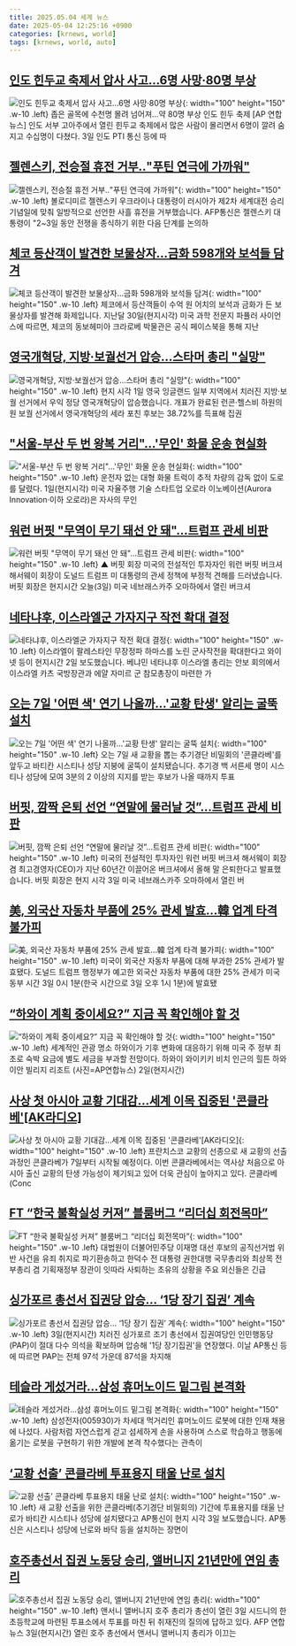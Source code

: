 ```yaml
---
title: 2025.05.04 세계 뉴스
date: 2025-05-04 12:25:16 +0900
categories: [krnews, world]
tags: [krnews, world, auto]
---
```

## [인도 힌두교 축제서 압사 사고…6명 사망·80명 부상](https://n.news.naver.com/mnews/article/016/0002466647)

![인도 힌두교 축제서 압사 사고…6명 사망·80명 부상](https://mimgnews.pstatic.net/image/origin/016/2025/05/03/2466647.jpg?type=nf220_150){: width="100" height="150" .w-10 .left}
좁은 골목에 수천명 몰려 넘어져…약 80명 부상 인도 힌두 축제 [AP 연합뉴스] 인도 서부 고아주에서 열린 힌두교 축제에서 많은 사람이 몰리면서 6명이 깔려 숨지고 수십명이 다쳤다. 3일 인도 PTI 통신 등에 따

## [젤렌스키, 전승절 휴전 거부‥"푸틴 연극에 가까워"](https://n.news.naver.com/mnews/article/214/0001422193)

![젤렌스키, 전승절 휴전 거부‥"푸틴 연극에 가까워"](https://mimgnews.pstatic.net/image/origin/214/2025/05/04/1422193.jpg?type=nf220_150){: width="100" height="150" .w-10 .left}
볼로디미르 젤렌스키 우크라이나 대통령이 러시아가 제2차 세계대전 승리 기념일에 맞춰 일방적으로 선언한 사흘 휴전을 거부했습니다. AFP통신은 젤렌스키 대통령이 "2~3일 동안 전쟁을 종식하기 위한 다음 단계를 논의하

## [체코 등산객이 발견한 보물상자…금화 598개와 보석들 담겨](https://n.news.naver.com/mnews/article/449/0000307595)

![체코 등산객이 발견한 보물상자…금화 598개와 보석들 담겨](https://mimgnews.pstatic.net/image/origin/449/2025/05/03/307595.jpg?type=nf220_150){: width="100" height="150" .w-10 .left}
체코에서 등산객들이 수억 원 어치의 보석과 금화가 든 보물상자를 발견해 화제입니다. 지난달 30일(현지시각) 미국 과학 전문지 파퓰러 사이언스에 따르면, 체코의 동보헤미아 크라로베 박물관은 공식 페이스북을 통해 지난

## [영국개혁당, 지방·보궐선거 압승...스타머 총리 "실망"](https://n.news.naver.com/mnews/article/052/0002188582)

![영국개혁당, 지방·보궐선거 압승...스타머 총리 "실망"](https://mimgnews.pstatic.net/image/origin/052/2025/05/03/2188582.jpg?type=nf220_150){: width="100" height="150" .w-10 .left}
현지 시각 1일 영국 잉글랜드 일부 지역에서 치러진 지방·보궐 선거에서 우익 정당 영국개혁당이 압승했습니다. 개표가 완료된 런콘·헬스비 하원의원 보궐 선거에서 영국개혁당의 세라 포친 후보는 38.72%를 득표해 집권

## ["서울-부산 두 번 왕복 거리"…'무인' 화물 운송 현실화](https://n.news.naver.com/mnews/article/003/0013221244)

!["서울-부산 두 번 왕복 거리"…'무인' 화물 운송 현실화](https://mimgnews.pstatic.net/image/origin/003/2025/05/03/13221244.jpg?type=nf220_150){: width="100" height="150" .w-10 .left}
운전자 없는 대형 화물 트럭이 추적 차량의 감독 없이 도로를 달렸다. 1일(현지시각) 미국 자율주행 기술 스타트업 오로라 이노베이션(Aurora Innovation·이하 오로라)은 자사의 무인

## [워런 버핏 "무역이 무기 돼선 안 돼"…트럼프 관세 비판](https://n.news.naver.com/mnews/article/055/0001255044)

![워런 버핏 "무역이 무기 돼선 안 돼"…트럼프 관세 비판](https://mimgnews.pstatic.net/image/origin/055/2025/05/03/1255044.jpg?type=nf220_150){: width="100" height="150" .w-10 .left}
▲ 버핏 회장 미국의 전설적인 투자자인 워런 버핏 버크셔 해서웨이 회장이 도널드 트럼프 미 대통령의 관세 정책에 부정적 견해를 드러냈습니다. 버핏 회장은 현지시간 오늘(3일) 미국 네브래스카주 오마하에서 열린 버크셔

## [네타냐후, 이스라엘군 가자지구 작전 확대 결정](https://n.news.naver.com/mnews/article/214/0001422122)

![네타냐후, 이스라엘군 가자지구 작전 확대 결정](https://mimgnews.pstatic.net/image/origin/214/2025/05/03/1422122.jpg?type=nf220_150){: width="100" height="150" .w-10 .left}
이스라엘이 팔레스타인 무장정파 하마스를 노린 군사작전을 확대한다고 와이넷 등이 현지시간 2일 보도했습니다. 베냐민 네타냐후 이스라엘 총리는 안보 회의에서 이스라엘 카츠 국방장관과 에얄 자미르 군 참모총장이 마련한 가

## [오는 7일 '어떤 색' 연기 나올까…'교황 탄생' 알리는 굴뚝 설치](https://n.news.naver.com/mnews/article/437/0000439562)

![오는 7일 '어떤 색' 연기 나올까…'교황 탄생' 알리는 굴뚝 설치](https://mimgnews.pstatic.net/image/origin/437/2025/05/03/439562.jpg?type=nf220_150){: width="100" height="150" .w-10 .left}
오는 7일 새 교황을 뽑는 추기경단 비밀회의 '콘클라베'를 앞두고 바티칸 시스티나 성당 지붕에 굴뚝이 설치됐습니다. 추기경 백 서른세 명이 시스티나 성당에 모여 3분의 2 이상의 지지를 받는 후보가 나올 때까지 투표

## [버핏, 깜짝 은퇴 선언 “연말에 물러날 것”…트럼프 관세 비판](https://n.news.naver.com/mnews/article/056/0011944730)

![버핏, 깜짝 은퇴 선언 “연말에 물러날 것”…트럼프 관세 비판](https://mimgnews.pstatic.net/image/origin/056/2025/05/03/11944730.jpg?type=nf220_150){: width="100" height="150" .w-10 .left}
미국의 전설적인 투자자인 워런 버핏 버크셔 해서웨이 회장 겸 최고경영자(CEO)가 지난 60년간 이끌어온 버크셔에서 올해 말 은퇴한다고 발표했습니다. 버핏 회장은 현지 시각 3일 미국 네브래스카주 오마하에서 열린 버

## [美, 외국산 자동차 부품에 25% 관세 발효…韓 업계 타격 불가피](https://n.news.naver.com/mnews/article/421/0008229683)

![美, 외국산 자동차 부품에 25% 관세 발효…韓 업계 타격 불가피](https://mimgnews.pstatic.net/image/origin/421/2025/05/03/8229683.jpg?type=nf220_150){: width="100" height="150" .w-10 .left}
미국이 외국산 자동차 부품에 대해 부과한 25% 관세가 발효됐다. 도널드 트럼프 행정부가 예고한 외국산 자동차 부품에 대한 25% 관세가 미국 동부 시간 3일 0시 1분(한국 시간으로 3일 오후 1시 1분)에 발효됐

## [“하와이 계획 중이세요?” 지금 꼭 확인해야 할 것](https://n.news.naver.com/mnews/article/018/0006004865)

![“하와이 계획 중이세요?” 지금 꼭 확인해야 할 것](https://mimgnews.pstatic.net/image/origin/018/2025/05/03/6004865.jpg?type=nf220_150){: width="100" height="150" .w-10 .left}
세계적인 관광 명소 하와이가 기후 변화에 대응하기 위해 미국 주 정부 최초로 숙박 요금에 별도 세금을 부과할 전망이다. 하와이 와이키키 비치 인근의 힐튼 하와이안 빌리지 리조트 (사진=AP연합뉴스) 2일(현지시간)

## [사상 첫 아시아 교황 기대감…세계 이목 집중된 '콘클라베'[AK라디오]](https://n.news.naver.com/mnews/article/277/0005587508)

![사상 첫 아시아 교황 기대감…세계 이목 집중된 '콘클라베'[AK라디오]](https://mimgnews.pstatic.net/image/origin/277/2025/05/03/5587508.jpg?type=nf220_150){: width="100" height="150" .w-10 .left}
프란치스코 교황의 선종으로 새 교황의 선출과정인 콘클라베가 7일부터 시작될 예정이다. 이번 콘클라베에서는 역사상 처음으로 아시아 출신 교황의 탄생 가능성이 제기되고 있어 더욱 관심이 높아지고 있다. 콘클라베(Conc

## [FT “한국 불확실성 커져” 블룸버그 “리더십 회전목마”](https://n.news.naver.com/mnews/article/020/0003632743)

![FT “한국 불확실성 커져” 블룸버그 “리더십 회전목마”](https://mimgnews.pstatic.net/image/origin/020/2025/05/03/3632743.jpg?type=nf220_150){: width="100" height="150" .w-10 .left}
대법원이 더불어민주당 이재명 대선 후보의 공직선거법 위반 사건을 유죄 취지로 파기환송하고 한덕수 전 대통령 권한대행 국무총리와 최상목 전 부총리 겸 기획재정부 장관이 잇따라 사퇴하는 초유의 상황을 주요 외신들은 긴급

## [싱가포르 총선서 집권당 압승… ‘1당 장기 집권’ 계속](https://n.news.naver.com/mnews/article/469/0000862964)

![싱가포르 총선서 집권당 압승… ‘1당 장기 집권’ 계속](https://mimgnews.pstatic.net/image/origin/469/2025/05/04/862964.jpg?type=nf220_150){: width="100" height="150" .w-10 .left}
3일(현지시간) 치러진 싱가포르 조기 총선에서 집권여당인 인민행동당(PAP)이 절대 다수 의석을 확보하며 압승해 '1당 장기집권'을 연장했다. 이날 AP통신 등에 따르면 PAP는 전체 97석 가운데 87석을 차지해

## [테슬라 게섰거라…삼성 휴머노이드 밑그림 본격화](https://n.news.naver.com/mnews/article/018/0006005242)

![테슬라 게섰거라…삼성 휴머노이드 밑그림 본격화](https://mimgnews.pstatic.net/image/origin/018/2025/05/04/6005242.jpg?type=nf220_150){: width="100" height="150" .w-10 .left}
삼성전자(005930)가 차세대 먹거리인 휴머노이드 로봇에 대한 인재 채용에 나섰다. 사람처럼 자연스럽게 걷고 섬세하게 손을 사용하며 스스로 학습하고 행동에 옮기는 로봇을 구현하기 위한 개발에 본격 착수했다는 관측이

## [‘교황 선출’ 콘클라베 투표용지 태울 난로 설치](https://n.news.naver.com/mnews/article/056/0011944662)

![‘교황 선출’ 콘클라베 투표용지 태울 난로 설치](https://mimgnews.pstatic.net/image/origin/056/2025/05/03/11944662.jpg?type=nf220_150){: width="100" height="150" .w-10 .left}
새 교황 선출을 위한 콘클라베(추기경단 비밀회의) 기간에 투표용지를 태울 난로가 바티칸 시스티나 성당에 설치됐다고 AP통신이 현지 시각 3일 보도했습니다. AP통신은 시스티나 성당에 난로와 바닥 등을 설치하는 장면이

## [호주총선서 집권 노동당 승리, 앨버니지 21년만에 연임 총리](https://n.news.naver.com/mnews/article/021/0002707334)

![호주총선서 집권 노동당 승리, 앨버니지 21년만에 연임 총리](https://mimgnews.pstatic.net/image/origin/021/2025/05/03/2707334.jpg?type=nf220_150){: width="100" height="150" .w-10 .left}
앤서니 앨버니지 호주 총리가 총선이 열린 3일 시드니의 한 초등학교에 마련된 투표소에서 투표를 마친 뒤 취재진의 질의에 답하고 있다. AFP 연합뉴스 3일(현지시간) 열린 호주 총선에서 앤서니 앨버니지 총리가 이끄는

